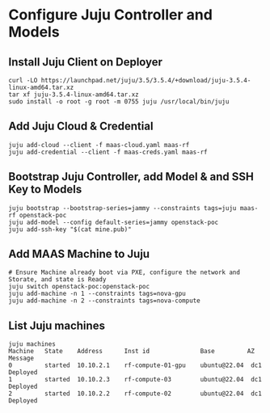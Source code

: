 # Configure Juju Controller and Models
## Install Juju Client on Deployer
```
curl -LO https://launchpad.net/juju/3.5/3.5.4/+download/juju-3.5.4-linux-amd64.tar.xz
tar xf juju-3.5.4-linux-amd64.tar.xz
sudo install -o root -g root -m 0755 juju /usr/local/bin/juju
```

## Add Juju Cloud & Credential
```
juju add-cloud --client -f maas-cloud.yaml maas-rf
juju add-credential --client -f maas-creds.yaml maas-rf
```

## Bootstrap Juju Controller, add Model & and SSH Key to Models
```
juju bootstrap --bootstrap-series=jammy --constraints tags=juju maas-rf openstack-poc
juju add-model --config default-series=jammy openstack-poc
juju add-ssh-key "$(cat mine.pub)"
```

## Add MAAS Machine to Juju
```
# Ensure Machine already boot via PXE, configure the network and Storate, and state is Ready
juju switch openstack-poc:openstack-poc
juju add-machine -n 1 --constraints tags=nova-gpu
juju add-machine -n 2 --constraints tags=nova-compute
```

## List Juju machines
```
juju machines
Machine   State    Address      Inst id              Base         AZ   Message
0         started  10.10.2.1    rf-compute-01-gpu    ubuntu@22.04  dc1  Deployed
1         started  10.10.2.3    rf-compute-03        ubuntu@22.04  dc1  Deployed
2         started  10.10.2.2    rf-compute-02        ubuntu@22.04  dc1  Deployed
```
